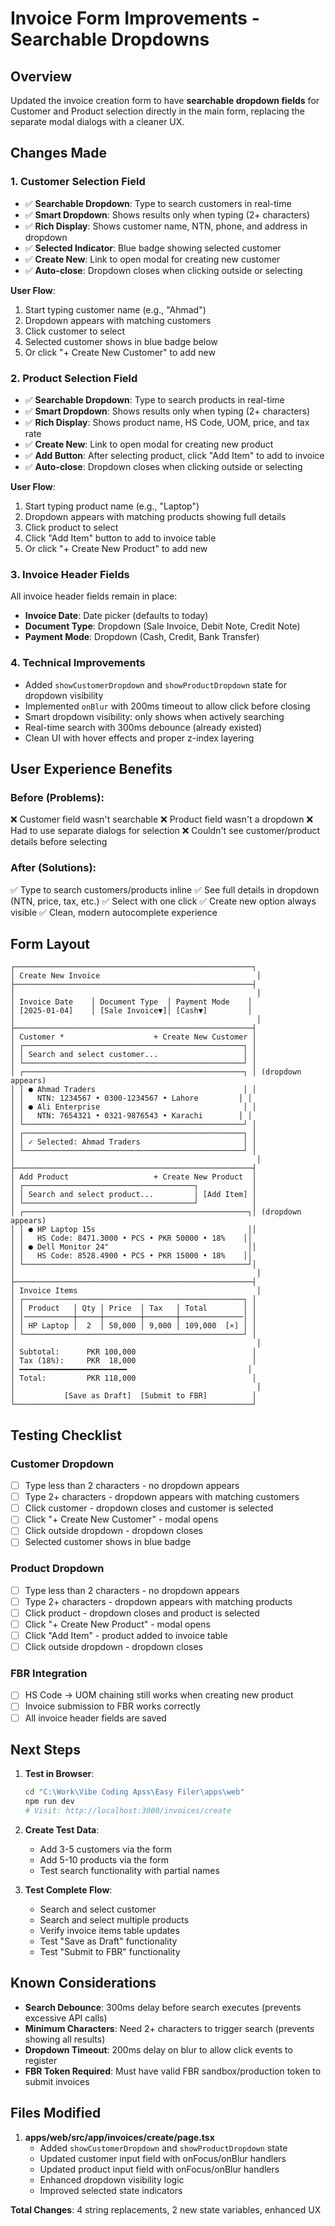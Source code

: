 # Invoice Form Improvements - Searchable Dropdowns

## Overview
Updated the invoice creation form to have **searchable dropdown fields** for Customer and Product selection directly in the main form, replacing the separate modal dialogs with a cleaner UX.

## Changes Made

### 1. **Customer Selection Field**
- ✅ **Searchable Dropdown**: Type to search customers in real-time
- ✅ **Smart Dropdown**: Shows results only when typing (2+ characters)
- ✅ **Rich Display**: Shows customer name, NTN, phone, and address in dropdown
- ✅ **Selected Indicator**: Blue badge showing selected customer
- ✅ **Create New**: Link to open modal for creating new customer
- ✅ **Auto-close**: Dropdown closes when clicking outside or selecting

**User Flow**:
1. Start typing customer name (e.g., "Ahmad")
2. Dropdown appears with matching customers
3. Click customer to select
4. Selected customer shows in blue badge below
5. Or click "+ Create New Customer" to add new

### 2. **Product Selection Field**
- ✅ **Searchable Dropdown**: Type to search products in real-time
- ✅ **Smart Dropdown**: Shows results only when typing (2+ characters)
- ✅ **Rich Display**: Shows product name, HS Code, UOM, price, and tax rate
- ✅ **Create New**: Link to open modal for creating new product
- ✅ **Add Button**: After selecting product, click "Add Item" to add to invoice
- ✅ **Auto-close**: Dropdown closes when clicking outside or selecting

**User Flow**:
1. Start typing product name (e.g., "Laptop")
2. Dropdown appears with matching products showing full details
3. Click product to select
4. Click "Add Item" button to add to invoice table
5. Or click "+ Create New Product" to add new

### 3. **Invoice Header Fields**
All invoice header fields remain in place:
- **Invoice Date**: Date picker (defaults to today)
- **Document Type**: Dropdown (Sale Invoice, Debit Note, Credit Note)
- **Payment Mode**: Dropdown (Cash, Credit, Bank Transfer)

### 4. **Technical Improvements**
- Added `showCustomerDropdown` and `showProductDropdown` state for dropdown visibility
- Implemented `onBlur` with 200ms timeout to allow click before closing
- Smart dropdown visibility: only shows when actively searching
- Real-time search with 300ms debounce (already existed)
- Clean UI with hover effects and proper z-index layering

## User Experience Benefits

### Before (Problems):
❌ Customer field wasn't searchable
❌ Product field wasn't a dropdown
❌ Had to use separate dialogs for selection
❌ Couldn't see customer/product details before selecting

### After (Solutions):
✅ Type to search customers/products inline
✅ See full details in dropdown (NTN, price, tax, etc.)
✅ Select with one click
✅ Create new option always visible
✅ Clean, modern autocomplete experience

## Form Layout

```
┌─────────────────────────────────────────────────────┐
│ Create New Invoice                                   │
├─────────────────────────────────────────────────────┤
│                                                      │
│ Invoice Date    │ Document Type  │ Payment Mode    │
│ [2025-01-04]    │ [Sale Invoice▼]│ [Cash▼]         │
│                                                      │
├─────────────────────────────────────────────────────┤
│ Customer *                    + Create New Customer │
│ ┌─────────────────────────────────────────────────┐ │
│ │ Search and select customer...                   │ │
│ └─────────────────────────────────────────────────┘ │
│ ┌─────────────────────────────────────────────────┐ │ (dropdown appears)
│ │ ● Ahmad Traders                                 │ │
│ │   NTN: 1234567 • 0300-1234567 • Lahore         │ │
│ │ ● Ali Enterprise                                │ │
│ │   NTN: 7654321 • 0321-9876543 • Karachi        │ │
│ └─────────────────────────────────────────────────┘ │
│ ┌─────────────────────────────────────────────────┐ │
│ │ ✓ Selected: Ahmad Traders                       │ │
│ └─────────────────────────────────────────────────┘ │
│                                                      │
├─────────────────────────────────────────────────────┤
│ Add Product                   + Create New Product  │
│ ┌──────────────────────────────────────┐            │
│ │ Search and select product...         │ [Add Item] │
│ └──────────────────────────────────────┘            │
│ ┌──────────────────────────────────────────────────┐│ (dropdown appears)
│ │ ● HP Laptop 15s                                  ││
│ │   HS Code: 8471.3000 • PCS • PKR 50000 • 18%    ││
│ │ ● Dell Monitor 24"                               ││
│ │   HS Code: 8528.4900 • PCS • PKR 15000 • 18%    ││
│ └──────────────────────────────────────────────────┘│
│                                                      │
├─────────────────────────────────────────────────────┤
│ Invoice Items                                        │
│ ┌─────────────────────────────────────────────────┐ │
│ │ Product   │ Qty │ Price  │ Tax   │ Total        │ │
│ │───────────┼─────┼────────┼───────┼──────────────│ │
│ │ HP Laptop │  2  │ 50,000 │ 9,000 │ 109,000  [×] │ │
│ └─────────────────────────────────────────────────┘ │
│                                                      │
│ Subtotal:      PKR 100,000                          │
│ Tax (18%):     PKR  18,000                          │
│ ━━━━━━━━━━━━━━━━━━━━━━━━                           │
│ Total:         PKR 118,000                          │
│                                                      │
│           [Save as Draft]  [Submit to FBR]          │
└─────────────────────────────────────────────────────┘
```

## Testing Checklist

### Customer Dropdown
- [ ] Type less than 2 characters - no dropdown appears
- [ ] Type 2+ characters - dropdown appears with matching customers
- [ ] Click customer - dropdown closes and customer is selected
- [ ] Click "+ Create New Customer" - modal opens
- [ ] Click outside dropdown - dropdown closes
- [ ] Selected customer shows in blue badge

### Product Dropdown
- [ ] Type less than 2 characters - no dropdown appears
- [ ] Type 2+ characters - dropdown appears with matching products
- [ ] Click product - dropdown closes and product is selected
- [ ] Click "+ Create New Product" - modal opens
- [ ] Click "Add Item" - product added to invoice table
- [ ] Click outside dropdown - dropdown closes

### FBR Integration
- [ ] HS Code → UOM chaining still works when creating new product
- [ ] Invoice submission to FBR works correctly
- [ ] All invoice header fields are saved

## Next Steps

1. **Test in Browser**:
   ```bash
   cd "C:\Work\Vibe Coding Apss\Easy Filer\apps\web"
   npm run dev
   # Visit: http://localhost:3000/invoices/create
   ```

2. **Create Test Data**:
   - Add 3-5 customers via the form
   - Add 5-10 products via the form
   - Test search functionality with partial names

3. **Test Complete Flow**:
   - Search and select customer
   - Search and select multiple products
   - Verify invoice items table updates
   - Test "Save as Draft" functionality
   - Test "Submit to FBR" functionality

## Known Considerations

- **Search Debounce**: 300ms delay before search executes (prevents excessive API calls)
- **Minimum Characters**: Need 2+ characters to trigger search (prevents showing all results)
- **Dropdown Timeout**: 200ms delay on blur to allow click events to register
- **FBR Token Required**: Must have valid FBR sandbox/production token to submit invoices

## Files Modified

1. **apps/web/src/app/invoices/create/page.tsx**
   - Added `showCustomerDropdown` and `showProductDropdown` state
   - Updated customer input field with onFocus/onBlur handlers
   - Updated product input field with onFocus/onBlur handlers
   - Enhanced dropdown visibility logic
   - Improved selected state indicators

**Total Changes**: 4 string replacements, 2 new state variables, enhanced UX
